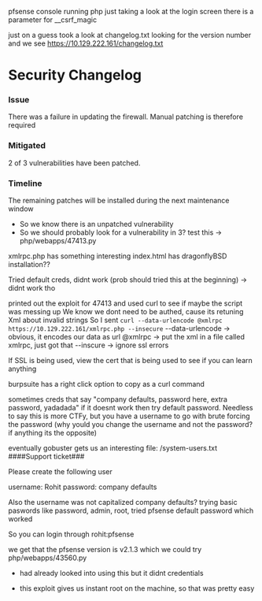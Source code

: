 pfsense console
running php
just taking a look at the login screen there is a parameter for __csrf_magic

just on a guess took a look at changelog.txt looking for the version number and we see
https://10.129.222.161/changelog.txt
# Security Changelog 

### Issue
There was a failure in updating the firewall. Manual patching is therefore required

### Mitigated
2 of 3 vulnerabilities have been patched.

### Timeline
The remaining patches will be installed during the next maintenance window

- So we know there is an unpatched vulnerability
- So we should probably look for a vulnerability in 3? test this -> php/webapps/47413.py

xmlrpc.php has something interesting
index.html has dragonflyBSD installation??

Tried default creds, didnt work (prob should tried this at the beginning) -> didnt work tho

printed out the exploit for 47413 and used curl to see if maybe the script was messing up
We know we dont need to be authed, cause its retuning Xml about invalid strings
So I sent `curl --data-urlencode @xmlrpc https://10.129.222.161/xmlrpc.php --insecure`
--data-urlencode -> obvious, it encodes our data as url
@xmlrpc -> put the xml in a file called xmlrpc, just got that
--inscure -> ignore ssl errors

If SSL is being used, view the cert that is being used to see if you can learn anything

burpsuite has a right click option to copy as a curl command

sometimes creds that say "company defaults, password here, extra password, yadadada" if it doesnt work then try default password. Needless to say this is more CTFy, but you have a username to go with brute forcing the password (why yould you change the username and not the password? if anything its the opposite)

eventually gobuster gets us an interesting file:
/system-users.txt
####Support ticket###

Please create the following user


username: Rohit
password: company defaults

Also the username was not capitalized
company defaults? trying basic paswords like password, admin, root, tried pfsense default password which worked

So you can login through rohit:pfsense

we get that the pfsense version is v2.1.3
which we could try php/webapps/43560.py
- had already looked into using this but it didnt credentials

- this exploit gives us instant root on the machine, so that was pretty easy